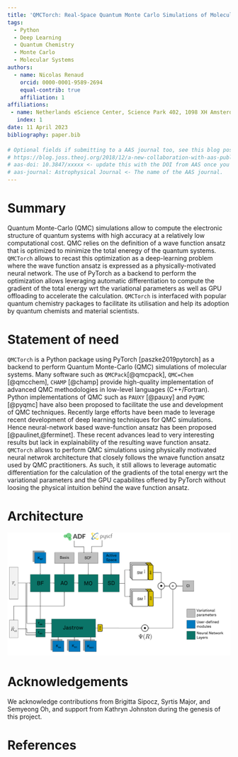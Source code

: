```yaml
---
title: 'QMCTorch: Real-Space Quantum Monte Carlo Simulations of Molecular Systems using PyTorch'
tags:
  - Python
  - Deep Learning
  - Quantum Chemistry
  - Monte Carlo
  - Molecular Systems
authors:
  - name: Nicolas Renaud
    orcid: 0000-0001-9589-2694
    equal-contrib: true
    affiliation: 1
affiliations:
 - name: Netherlands eScience Center, Science Park 402, 1098 XH Amsterdam, The Netherlands
   index: 1
date: 11 April 2023
bibliography: paper.bib

# Optional fields if submitting to a AAS journal too, see this blog post:
# https://blog.joss.theoj.org/2018/12/a-new-collaboration-with-aas-publishing
# aas-doi: 10.3847/xxxxx <- update this with the DOI from AAS once you know it.
# aas-journal: Astrophysical Journal <- The name of the AAS journal.
---
```


# Summary

Quantum Monte-Carlo (QMC) simulations allow to compute the electronic structure of quantum systems
with high accuracy at a relatively low computational cost. QMC relies on the definition of a wave
function ansatz that is optimized to minimize the total eneregy of the quantum systems. `QMCTorch`
allows to recast this optimization as a deep-learning problem where the wave function ansatz is expressed
as a physically-motivated neural network. The use of PyTorch as a backend to perform the optimization allows 
leveraging automatic differentiation to compute the gradient of the total energy wrt the variational parameters
as well as GPU offloading to accelerate the calculation. `QMCTorch` is interfaced with popular quantum chemistry packages
to facilitate its utilisation and help its adoption by quantum chemists and material scientists.  


# Statement of need

`QMCTorch` is a Python package using PyTorch [paszke2019pytorch] as a backend to perform Quantum Monte-Carlo (QMC) simulations of molecular systems. Many software such as `QMCPack`[@qmcpack], `QMC=Chem` [@qmcchem], `CHAMP` [@champ] provide high-quality implementation of advanced QMC methodologies in low-level languages (C++/Fortran).  Python implementations of QMC such as `PAUXY` [@pauxy] and `PyQMC` [@pyqmc] have also been proposed to facilitate the use and development of QMC techniques. Recently large efforts have been made to leverage recent development of deep learning techniques for QMC simulations. Hence neural-network based wave-function ansatz has been proposed [@paulinet,@ferminet]. These recent advances lead to very interesting results but lack in explainability of the resulting wave function ansatz. `QMCTorch` allows to perform QMC simulations using physically motivated neural netwrok architecture that closely follows the wnave function ansatz used by QMC practitioners. As such, it still allows to leverage automatic differentiation for the calculation of the gradients of the total energy wrt the variational parameters and the GPU capabilites offered by PyTorch without loosing the physical intuition behind the wave function ansatz. 


# Architecture
![General architectureof the neural network used by `QMCTorch` to encodie the wave function ansatz.\label{fig:arch}](qmctorch2.png)


# Acknowledgements

We acknowledge contributions from Brigitta Sipocz, Syrtis Major, and Semyeong
Oh, and support from Kathryn Johnston during the genesis of this project.

# References
